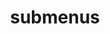 ---
layout: page
title: submenus
nav: false
nav_order: 6
dropdown: false
children: 
    - title: RCSL
      permalink: /research/rcsl
    - title: divider
    - title: research
      permalink: /research/
---